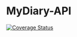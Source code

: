# MyDiary-API
[![Coverage Status](https://coveralls.io/repos/github/EmefileFrancis/MyDiary-API/badge.svg)](https://coveralls.io/github/EmefileFrancis/MyDiary-API)
